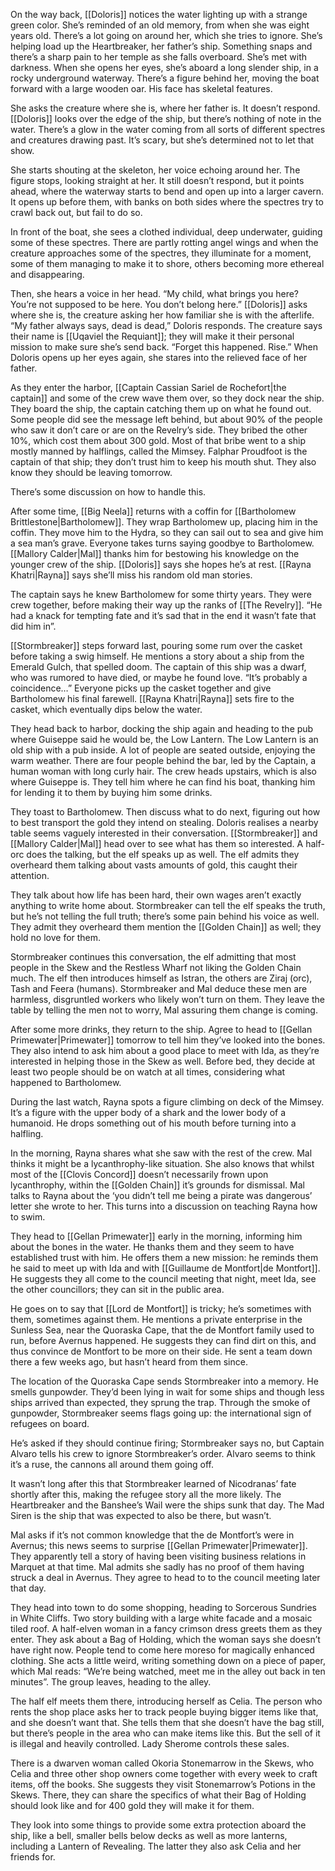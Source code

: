 On the way back, [[Doloris]] notices the water lighting up with a strange green color. She’s reminded of an old memory, from when she was eight years old. There’s a lot going on around her, which she tries to ignore. She’s helping load up the Heartbreaker, her father’s ship. Something snaps and there’s a sharp pain to her temple as she falls overboard. She’s met with darkness. When she opens her eyes, she’s aboard a long slender ship, in a rocky underground waterway. There’s a figure behind her, moving the boat forward with a large wooden oar. His face has skeletal features. 

She asks the creature where she is, where her father is. It doesn’t respond. [[Doloris]] looks over the edge of the ship, but there’s nothing of note in the water. There’s a glow in the water coming from all sorts of different spectres and creatures drawing past. It’s scary, but she’s determined not to let that show. 

She starts shouting at the skeleton, her voice echoing around her. The figure stops, looking straight at her. It still doesn’t respond, but it points ahead, where the waterway starts to bend and open up into a larger cavern. It opens up before them, with banks on both sides where the spectres try to crawl back out, but fail to do so.

In front of the boat, she sees a clothed individual, deep underwater, guiding some of these spectres. There are partly rotting angel wings and when the creature approaches some of the spectres, they illuminate for a moment, some of them managing to make it to shore, others becoming more ethereal and disappearing.

Then, she hears a voice in her head. “My child, what brings you here? You’re not supposed to be here. You don’t belong here.” [[Doloris]] asks where she is, the creature asking her how familiar she is with the afterlife. “My father always says, dead is dead,” Doloris responds. The creature says their name is [[Uqaviel the Requiant]]; they will make it their personal mission to make sure she’s send back. “Forget this happened. Rise.” When Doloris opens up her eyes again, she stares into the relieved face of her father. 

As they enter the harbor, [[Captain Cassian Sariel de Rochefort|the captain]] and some of the crew wave them over, so they dock near the ship. They board the ship, the captain catching them up on what he found out. Some people did see the message left behind, but about 90% of the people who saw it don’t care or are on the Revelry’s side. They bribed the other 10%, which cost them about 300 gold. Most of that bribe went to a ship mostly manned by halflings, called the Mimsey. Falphar Proudfoot is the captain of that ship; they don’t trust him to keep his mouth shut. They also know they should be leaving tomorrow. 

There’s some discussion on how to handle this. 

After some time, [[Big Neela]] returns with a coffin for [[Bartholomew Brittlestone|Bartholomew]]. They wrap Bartholomew up, placing him in the coffin. They move him to the Hydra, so they can sail out to sea and give him a sea man’s grave. Everyone takes turns saying goodbye to Bartholomew. [[Mallory Calder|Mal]] thanks him for bestowing his knowledge on the younger crew of the ship. [[Doloris]] says she hopes he’s at rest. [[Rayna Khatri|Rayna]] says she’ll miss his random old man stories. 

The captain says he knew Bartholomew for some thirty years. They were crew together, before making their way up the ranks of [[The Revelry]]. “He had a knack for tempting fate and it’s sad that in the end it wasn’t fate that did him in”. 

[[Stormbreaker]] steps forward last, pouring some rum over the casket before taking a swig himself. He mentions a story about a ship from the Emerald Gulch, that spelled doom. The captain of this ship was a dwarf, who was rumored to have died, or maybe he found love. “It’s probably a coincidence…”  Everyone picks up the casket together and give Bartholomew his final farewell. [[Rayna Khatri|Rayna]] sets fire to the casket, which eventually dips below the water. 

They head back to harbor, docking the ship again and heading to the pub where Guiseppe said he would be, the Low Lantern. The Low Lantern is an old ship with a pub inside. A lot of people are seated outside, enjoying the warm weather. There are four people behind the bar, led by the Captain, a human woman with long curly hair. The crew heads upstairs, which is also where Guiseppe is. They tell him where he can find his boat, thanking him for lending it to them by buying him some drinks. 

They toast to Bartholomew. Then discuss what to do next, figuring out how to best transport the gold they intend on stealing. Doloris realises a nearby table seems vaguely interested in their conversation. [[Stormbreaker]] and [[Mallory Calder|Mal]] head over to see what has them so interested. A half-orc does the talking, but the elf speaks up as well. The elf admits they overheard them talking about vasts amounts of gold, this caught their attention. 

They talk about how life has been hard, their own wages aren’t exactly anything to write home about. Stormbreaker can tell the elf speaks the truth, but he’s not telling the full truth; there’s some pain behind his voice as well. They admit they overheard them mention the [[Golden Chain]] as well; they hold no love for them. 

Stormbreaker continues this conversation, the elf admitting that most people in the Skew and the Restless Wharf not liking the Golden Chain much. The elf then introduces himself as Istran, the others are Ziraj (orc), Tash and Feera (humans). Stormbreaker and Mal deduce these men are harmless, disgruntled workers who likely won’t turn on them. They leave the table by telling the men not to worry, Mal assuring them change is coming. 

After some more drinks, they return to the ship. Agree to head to [[Gellan Primewater|Primewater]] tomorrow to tell him they’ve looked into the bones. They also intend to ask him about a good place to meet with Ida, as they’re interested in helping those in the Skew as well. Before bed, they decide at least two people should be on watch at all times, considering what happened to Bartholomew. 

During the last watch, Rayna spots a figure climbing on deck of the Mimsey. It’s a figure with the upper body of a shark and the lower body of a humanoid. He drops something out of his mouth before turning into a halfling. 

In the morning, Rayna shares what she saw with the rest of the crew. Mal thinks it might be a lycanthrophy-like situation. She also knows that whilst most of the [[Clovis Concord]] doesn’t necessarily frown upon lycanthrophy, within the [[Golden Chain]] it’s grounds for dismissal. Mal talks to Rayna about the ‘you didn’t tell me being a pirate was dangerous’ letter she wrote to her. This turns into a discussion on teaching Rayna how to swim. 

They head to [[Gellan Primewater]] early in the morning, informing him about the bones in the water. He thanks them and they seem to have established trust with him. He offers them a new mission: he reminds them he said to meet up with Ida and with [[Guillaume de Montfort|de Montfort]]. He suggests they all come to the council meeting that night, meet Ida, see the other councillors; they can sit in the public area.

He goes on to say that [[Lord de Montfort]] is tricky; he’s sometimes with them, sometimes against them. He mentions a private enterprise in the Sunless Sea, near the Quoraska Cape, that the de Montfort family used to run, before Avernus happened. He suggests they can find dirt on this, and thus convince de Montfort to be more on their side. He sent a team down there a few weeks ago, but hasn’t heard from them since. 

The location of the Quoraska Cape sends Stormbreaker into a memory. He smells gunpowder. They’d been lying in wait for some ships and though less ships arrived than expected, they sprung the trap. Through the smoke of gunpowder, Stormbreaker seems flags going up: the international sign of refugees on board. 

He’s asked if they should continue firing; Stormbreaker says no, but Captain Alvaro tells his crew to ignore Stormbreaker’s order. Alvaro seems to think it’s a ruse, the cannons all around them going off.

It wasn’t long after this that Stormbreaker learned of Nicodranas’ fate shortly after this, making the refugee story all the more likely. The Heartbreaker and the Banshee’s Wail were the ships sunk that day. The Mad Siren is the ship that was expected to also be there, but wasn’t.       

Mal asks if it’s not common knowledge that the de Montfort’s were in Avernus; this news seems to surprise [[Gellan Primewater|Primewater]]. They apparently tell a story of having been visiting business relations in Marquet at that time. Mal admits she sadly has no proof of them having struck a deal in Avernus. They agree to head to to the council meeting later that day.

They head into town to do some shopping, heading to Sorcerous Sundries in White Cliffs. Two story building with a large white facade and a mosaic tiled roof. A half-elven woman in a fancy crimson dress greets them as they enter. They ask about a Bag of Holding, which the woman says she doesn’t have right now. People tend to come here moreso for magically enhanced clothing. She acts a little weird, writing something down on a piece of paper, which Mal reads: “We’re being watched, meet me in the alley out back in ten minutes”. The group leaves, heading to the alley.

The half elf meets them there, introducing herself as Celia. The person who rents the shop place asks her to track people buying bigger items like that, and she doesn’t want that. She tells them that she doesn’t have the bag still, but there’s people in the area who can make items like this. But the sell of it is illegal and heavily controlled. Lady Sherome controls these sales. 

There is a dwarven woman called Okoria Stonemarrow in the Skews, who Celia and three other shop owners come together with every week to craft items, off the books. She suggests they visit Stonemarrow’s Potions in the Skews. There, they can share the specifics of what their Bag of Holding should look like and for 400 gold they will make it for them.

They look into some things to provide some extra protection aboard the ship, like a bell, smaller bells below decks as well as more lanterns, including a Lantern of Revealing. The latter they also ask Celia and her friends for.  